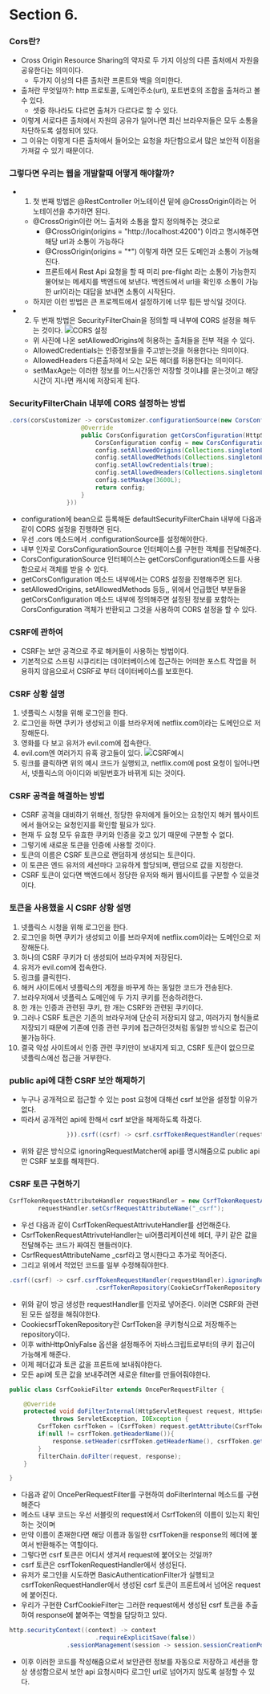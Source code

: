 # Section 6.

### Cors란?
- Cross Origin Resource Sharing의 약자로 두 가지 이상의 다른 출처에서 자원을 공유한다는 의미이다.
  - 두가지 이상의 다른 출처란 프론트와 백을 의미한다.
- 출처란 무엇일까?: http 프로토콜, 도메인주소(url), 포트번호의 조합을 출처라고 볼 수 있다.
  - 셋중 하나라도 다르면 출처가 다르다로 할 수 있다.
- 이렇게 서로다른 출처에서 자원의 공유가 일어나면 최신 브라우저들은 모두 소통을 차단하도록 설정되어 있다.
- 그 이유는 이렇게 다른 출처에서 들어오는 요청을 차단함으로서 많은 보안적 이점을 가져갈 수 있기 때문이다.


### 그렇다면 우리는 웹을 개발할때 어떻게 해야할까?
- 1. 첫 번째 방법은 @RestController 어노테이션 밑에 @CrossOrigin이라는 어노테이션을 추가하면 된다.
  - @CrossOrigin이란 어느 출처와 소통을 할지 정의해주는 것으로
     - @CrossOrigin(origins = "http://localhost:4200") 이라고 명시해주면 해당 url과 소통이 가능하다
     - @CrossOrigin(origins = "*") 이렇게 하면 모든 도메인과 소통이 가능해진다.
     - 프론트에서 Rest Api 요청을 할 때 미리 pre-flight 라는 소통이 가능한지 물어보는 메세지를 백엔드에 보낸다. 백엔드에서 url을 확인후 소통이 가능한 url이라는 대답을 보내면 소통이 시작된다.
  - 하지만 이런 방법은 큰 프로젝트에서 설정하기에 너무 힘든 방식일 것이다.
- 2. 두 번재 방법은 SecurityFilterChain을 정의할 때 내부에 CORS 설정을 해두는 것이다.
  ![CORS 설정]()
  - 위 사진에 나온 setAllowedOrigins에 허용하는 출처들을 전부 적을 수 있다.
  - AllowedCredentials는 인증정보들을 주고받는것을 허용한다는 의미이다.
  - AllowedHeaders 다른출처에서 오는 모든 헤더를 허용한다는 의미이다.
  - setMaxAge는 이러한 정보를 어느시간동안 저장할 것이냐를 묻는것이고 해당 시간이 지나면 캐시에 저장되게 된다.


### SecurityFilterChain 내부에 CORS 설정하는 방법
```java
.cors(corsCustomizer -> corsCustomizer.configurationSource(new CorsConfigurationSource() {
                    @Override
                    public CorsConfiguration getCorsConfiguration(HttpServletRequest request) {
                        CorsConfiguration config = new CorsConfiguration();
                        config.setAllowedOrigins(Collections.singletonList("http://localhost:4200"));
                        config.setAllowedMethods(Collections.singletonList("*"));
                        config.setAllowCredentials(true);
                        config.setAllowedHeaders(Collections.singletonList("*"));
                        config.setMaxAge(3600L);
                        return config;
                    }
                }))
```
- configuration에 bean으로 등록해둔 defaultSecurityFilterChain 내부에 다음과 같이 CORS 설정을 진행하면 된다.
- 우선 .cors 메소드에서 .configurationSource를 설정해야한다.
- 내부 인자로 CorsConfigurationSource 인터페이스를 구현한 객체를 전달해준다.
-  CorsConfigurationSource 인터페이스는 getCorsConfiguration메소드를 사용함으로서 객체를 받을 수 있다.
-  getCorsConfiguration 메소드 내부에서는 CORS 설정을 진행해주면 된다.
-  setAllowedOrigins, setAllowedMethods 등등,, 위에서 언급했던 부분들을 getCorsConfiguration 메소드 내부에 정의해주면 설정된 정보를 포함하는 CorsConfiguration 객체가 반환되고 그것을 사용하여 CORS 설정을 할 수 있다.

### CSRF에 관하여
- CSRF는 보안 공격으로 주로 해커들이 사용하는 방법이다.
- 기본적으로 스프링 시큐리티는 데이터베이스에 접근하는 어떠한 포스트 작업을 허용하지 않음으로서 CSRF로 부터 데이터베이스를 보호한다.
### CSRF 상황 설명
1. 넷플릭스 시청을 위해 로그인을 한다.
2. 로그인을 하면 쿠키가 생성되고 이를 브라우저에 netflix.com이라는 도메인으로 저장해둔다.
3. 영화를 다 보고 유저가 evil.com에 접속한다.
4. evil.com엔 여러가지 유혹 광고들이 있다.
![CSRF예시]()
5. 링크를 클릭하면 위의 예시 코드가 실행되고, netflix.com에 post 요청이 일어나면서, 넷플릭스의 아이디와 비밀번호가 바뀌게 되는 것이다.

### CSRF 공격을 해결하는 방법
- CSRF 공격을 대비하기 위해선, 정당한 유저에게 들어오는 요청인지 해커 웹사이트에서 들어오는 요청인지를 확인할 필요가 있다.
- 현재 두 요청 모두 유효한 쿠키와 인증을 갖고 있기 때문에 구분할 수 없다.
- 그렇기에 새로운 토큰을 인증에 사용할 것이다.
- 토큰의 이름은 CSRF 토큰으로 랜덤하게 생성되는 토큰이다.
- 이 토큰은 엔드 유저의 세션마다 고유하게 할당되며, 랜덤으로 값을 지정한다.
- CSRF 토큰이 있다면 백엔드에서 정당한 유저와 해커 웹사이트를 구분할 수 있을것이다.

### 토큰을 사용했을 시 CSRF 상황 설명
1. 넷플릭스 시청을 위해 로그인을 한다.
2. 로그인을 하면 쿠키가 생성되고 이를 브라우저에 netflix.com이라는 도메인으로 저장해둔다.
3. 하나의 CSRF 쿠키가 더 생성되어 브라우저에 저장된다.
4. 유저가 evil.com에 접속한다.
5. 링크를 클릭힌다.
6. 해커 사이트에서 넷플릭스의 계정을 바꾸게 하는 동일한 코드가 전송된다.
7. 브라우저에서 넷플릭스 도메인에 두 가지 쿠키를 전송하려한다.
8. 한 개는 인증과 관련된 쿠키, 한 개는 CSRF와 관련된 쿠키이다.
9. 그러나 CSRF 토큰은 기존의 브라우저에 단순히 저장되지 않고, 여러가지 형식들로 저장되기 때문에 기존에 인증 관련 쿠키에 접근하던것처럼 동일한 방식으로 접근이 불가능하다.
10. 결국 악성 사이트에서 인증 관련 쿠키만이 보내지게 되고, CSRF 토큰이 없으므로 넷플릭스에선 접근을 거부한다.

### public api에 대한 CSRF 보안 해제하기
- 누구나 공개적으로 접근할 수 있는 post 요청에 대해선 csrf 보안을 설정할 이유가 없다.
- 따라서 공개적인 api에 한해서 csrf 보안을 해제하도록 하겠다.
```java
                })).csrf((csrf) -> csrf.csrfTokenRequestHandler(requestHandler).ignoringRequestMatchers("/contact", "/register")
```
- 위와 같은 방식으로 ignoringRequestMatcher에 api를 명시해줌으로 public api만 CSRF 보호를 해제한다.

### CSRF 토큰 구현하기
```java
CsrfTokenRequestAttributeHandler requestHandler = new CsrfTokenRequestAttributeHandler();
        requestHandler.setCsrfRequestAttributeName("_csrf");
```
- 우선 다음과 같이 CsrfTokenRequestAttrivuteHandler를 선언해준다.
- CsrfTokenRequestAttrivuteHandler는 ui어플리케이션에 헤더, 쿠키 같은 값을 전달해주는 코드가 짜여진 핸들러이다.
- CsrfRequestAttributeName _csrf라고 명시한다고 추가로 적어준다.
- 그리고 위에서 적었던 코드를 일부 수정해줘야한다.
```java
.csrf((csrf) -> csrf.csrfTokenRequestHandler(requestHandler).ignoringRequestMatchers("/contact", "/register")
                        .csrfTokenRepository(CookieCsrfTokenRepository.withHttpOnlyFalse()))
```
- 위와 같이 방금 생성한 requestHandler를 인자로 넣어준다. 이러면 CSRF와 관련된 모든 설정을 해줘야한다.
- CookiecsrfTokenRepository란 CsrfToken을 쿠키형식으로 저장해주는 repository이다.
- 이후 withHttpOnlyFalse 옵션을 설정해주어 자바스크립트로부터의 쿠키 접근이 가능해게 해준다.
- 이제 헤더값과 토큰 값을 프론트에 보내줘야한다.
- 모든 api에 토큰 값을 보내주려면 새로운 filter를 만들어줘야한다.
```java
public class CsrfCookieFilter extends OncePerRequestFilter {

    @Override
    protected void doFilterInternal(HttpServletRequest request, HttpServletResponse response, FilterChain filterChain)
            throws ServletException, IOException {
        CsrfToken csrfToken = (CsrfToken) request.getAttribute(CsrfToken.class.getName());
        if(null != csrfToken.getHeaderName()){
            response.setHeader(csrfToken.getHeaderName(), csrfToken.getToken());
        }
        filterChain.doFilter(request, response);
    }

}
```
- 다음과 같이 OncePerRequestFilter를 구현하여 doFilterInternal 메소드를 구현해준다
- 메소드 내부 코드는 우선 서블릿의 request에서 CsrfToken의 이름이 있는지 확인하는 것이며
- 만약 이름이 존재한다면 해당 이름과 동일한 csrfToken을 response의 헤더에 붙여서 반환해주는 역할이다.
- 그렇다면 csrf 토큰은 어디서 생겨서 request에 붙어오는 것일까?
- csrf 토큰은 csrfTokenRequestHandler에서 생성된다.
- 유저가 로그인을 시도하면 BasicAuthenticationFilter가 실행되고 csrfTokenRequestHandler에서 생성된 csrf 토큰이 프론트에서 넘어온 request에 붙어진다.
- 우리가 구현한 CsrfCookieFilter는 그러한 request에서 생성된 csrf 토큰을 추출하여 response에 붙여주는 역할을 담당하고 있다.
```java
http.securityContext((context) -> context
                        .requireExplicitSave(false))
                .sessionManagement(session -> session.sessionCreationPolicy(SessionCreationPolicy.ALWAYS))
```
- 이후 이러한 코드를 작성해줌으로서 보안관련 정보를 자동으로 저장하고 세션을 항상 생성함으로서 보안 api 요청시마다 로그인 url로 넘어가지 않도록 설정할 수 있다.
  
